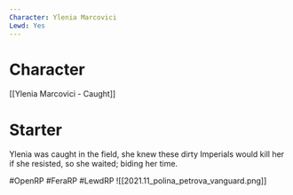 ```yaml
---
Character: Ylenia Marcovici
Lewd: Yes
---
```

# Character
[[Ylenia Marcovici - Caught]]

# Starter
Ylenia was caught in the field, she knew these dirty Imperials would kill her if she resisted, so she waited; biding her time.

#OpenRP #FeraRP #LewdRP 
![[2021.11_polina_petrova_vanguard.png]]